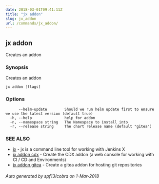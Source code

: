 ```yaml
---
date: 2018-03-01T09:41:11Z
title: "jx addon"
slug: jx_addon
url: /commands/jx_addon/
---
```

## jx addon

Creates an addon

### Synopsis

Creates an addon

```
jx addon [flags]
```

### Options

```
      --helm-update        Should we run helm update first to ensure we use the latest version (default true)
  -h, --help               help for addon
  -n, --namespace string   The Namespace to install into
  -r, --release string     The chart release name (default "gitea")
```

### SEE ALSO

* [jx](/commands/jx/)	 - jx is a command line tool for working with Jenkins X
* [jx addon cdx](/commands/jx_addon_cdx/)	 - Create the CDX addon (a web console for working with CI / CD and Environments)
* [jx addon gitea](/commands/jx_addon_gitea/)	 - Create a gitea addon for hosting git repositories

###### Auto generated by spf13/cobra on 1-Mar-2018
